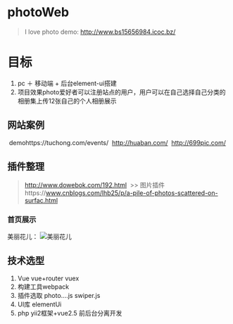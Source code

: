 # photoWeb
> I love photo
demo: http://www.bs15656984.icoc.bz/ 
# 目标
 1. pc ＋ 移动端 + 后台element-ui搭建
 2. 项目效果photo爱好者可以注册站点的用户，用户可以在自己选择自己分类的相册集上传12张自己的个人相册展示
 
## 网站案例
  demohttps://tuchong.com/events/
  http://huaban.com/
  http://699pic.com/

## 插件整理
  > http://www.dowebok.com/192.html 
  >> 图片插件https://www.cnblogs.com/lhb25/p/a-pile-of-photos-scattered-on-surfac.html
  
### 首页展示
   美丽花儿： 
   ![美丽花儿](http://114.215.91.58/Blog//static/userImages/20180426/1524713957268002903.jpg "美丽花儿")
## 技术选型
 1. Vue vue+router vuex 
 2. 构建工具webpack
 3. 插件选取 photo....js swiper.js 
 4. UI库 elementUi 
 5. php yii2框架+vue2.5 前后台分离开发
   
